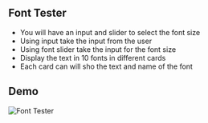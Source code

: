 ## Font Tester

- You will have an input and slider to select the font size
- Using input take the input from the user
- Using font slider take the input for the font size
- Display the text in 10 fonts in different cards
- Each card can will sho the text and name of the font

## Demo

![Font Tester](./assets/choose-font.gif)
